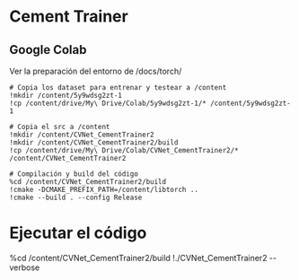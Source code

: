 # Cement Trainer

## Google Colab
Ver la preparación del entorno de /docs/torch/

```
# Copia los dataset para entrenar y testear a /content
!mkdir /content/5y9wdsg2zt-1
!cp /content/drive/My\ Drive/Colab/5y9wdsg2zt-1/* /content/5y9wdsg2zt-1
```

```
# Copia el src a /content
!mkdir /content/CVNet_CementTrainer2
!mkdir /content/CVNet_CementTrainer2/build
!cp /content/drive/My\ Drive/Colab/CVNet_CementTrainer2/* /content/CVNet_CementTrainer2
```

```
# Compilación y build del código
%cd /content/CVNet_CementTrainer2/build
!cmake -DCMAKE_PREFIX_PATH=/content/libtorch ..
!cmake --build . --config Release

```
# Ejecutar el código
%cd /content/CVNet_CementTrainer2/build
!./CVNet_CementTrainer2 --verbose
```

